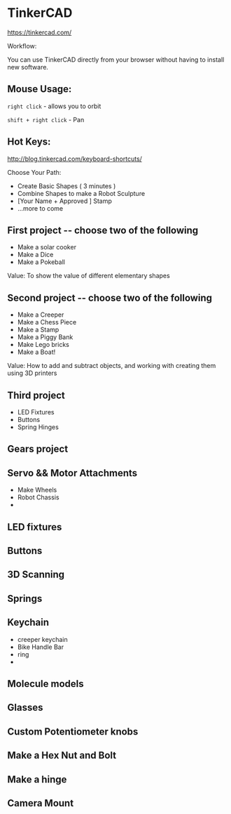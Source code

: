 TinkerCAD
=========

https://tinkercad.com/

Workflow:

You can use TinkerCAD directly from your browser without having to install new software.


## Mouse Usage:

`right click` - allows you to orbit

`shift + right click` - Pan

## Hot Keys:

http://blog.tinkercad.com/keyboard-shortcuts/



Choose Your Path:

* Create Basic Shapes ( 3 minutes )
* Combine Shapes to make a Robot Sculpture
* [Your Name + Approved ] Stamp
* ...more to come


## First project  -- choose two of the following
* Make a solar cooker
* Make a Dice
* Make a Pokeball

Value: To show the value of different elementary shapes

## Second project -- choose two of the following

* Make a Creeper
* Make a Chess Piece
* Make a Stamp
* Make a Piggy Bank
* Make Lego bricks
* Make a Boat!

Value: How to add and subtract objects, and working with creating them using 3D printers

## Third project 

* LED Fixtures
* Buttons
* Spring Hinges

## Gears project

## Servo && Motor Attachments

* Make Wheels
* Robot Chassis
* 

## LED fixtures

## Buttons

## 3D Scanning

## Springs 

## Keychain

* creeper keychain
* Bike Handle Bar
* ring
* 

## Molecule models

## Glasses

## Custom Potentiometer knobs

## Make a Hex Nut and Bolt

## Make a hinge

## Camera Mount

## 

